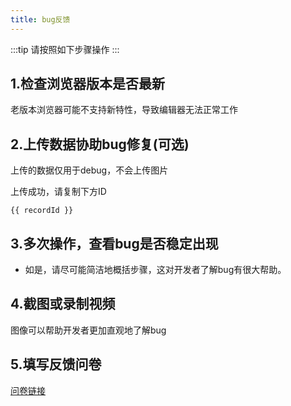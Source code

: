 ```yaml
---
title: bug反馈
---
```


<script setup>
import { ref } from 'vue'
import ReportBugHelper from './ReportBugHelper.vue'

const showReportId = ref(false)
</script>

:::tip
请按照如下步骤操作
:::

## 1.检查浏览器版本是否最新

老版本浏览器可能不支持新特性，导致编辑器无法正常工作

## 2.上传数据协助bug修复(可选)

上传的数据仅用于debug，不会上传图片

<ClientOnly>
<ReportBugHelper @upload="showReportId=true"></ReportBugHelper>
</ClientOnly>

<div v-if="showReportId" id="report-bar">

上传成功，请复制下方ID

```text
{{ recordId }}
```
</div>

## 3.多次操作，查看bug是否稳定出现

 - 如是，请尽可能简洁地概括步骤，这对开发者了解bug有很大帮助。

## 4.截图或录制视频

图像可以帮助开发者更加直观地了解bug

## 5.填写反馈问卷

[问卷链接](https://wj.qq.com/s2/11537223/aa61/)